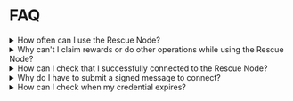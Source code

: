 # FAQ

<details>
  <summary>How often can I use the Rescue Node?</summary>

Rocket Pool Node operators can use it four times per year.  
Solo stakers can use it twice per year.


Each token is valid for ten or fifteen days, respectively, for solo stakers and Rocket Pool node operators.
If you lose your token, you can simply repeat the request process to retrieve it.
This will not count against your usage limits unless less than 48 hours remain, in which case a new token valid for 10/15 additional days will be issued.


</details>

<details>
  <summary>Why can't I claim rewards or do other operations while using the Rescue Node?</summary>

The Rescue Node only ensures that attestations, proposals, sync committees and other duties are performed- in order to join or leave the smoothing pool, claim rewards, or submit other transactions, you either must have synced local clients, or use infura as a fallback.
Your Rescue Node URL, from `~/.rocketpool/override/validator.yml` will work as a Consensus Client fallback URL in conjunction with an Infura web3 URL configured as an Execution Fallback, if you need to submit a transaction in a pinch.

</details>

<details>
  <summary>How can I check that I successfully connected to the Rescue Node?</summary>

As of Smartnode v1.11.1, `rocketpool node status` will contain a message telling you that you are using the Rescue Node, and how much longer you have access.

Addtionally, most validator clients will log a message containing the url.
You can see if it connected by running:
```
docker logs rocketpool_validator |& grep rescuenode.ethstaker.cc
```

If that doesn't work, you can also check the following command to make sure the validator is using the Rescue Node URL:
```
docker exec rocketpool_validator env |& grep rescuenode.ethstaker.cc
```

Follow your validators on [beaconcha.in](https://beaconcha.in/) to verify that they are attesting.

</details>

<details>
  <summary>Why do I have to submit a signed message to connect?</summary>

The signed message allows us to enforce our quotas.
We don't save it, or broadcast it, or use it for any other purpose.

</details>

<details>
  <summary>How can I check when my credential expires?</summary>

Rocket Pool users who connected with the Smartnode Addon can run `rocketpool node status` to see when their current username/password will expire.  
All other users can go to this [CyberChef](https://gchq.github.io/CyberChef/#recipe=Comment\('INSTRUCTIONS:%5Cn%5CnPaste%20your%20username/password%20separated%20by%20a%20single%20%60:%60%20in%20the%20input%20box.'\)To_Hex\('None',0\)Find_/_Replace\(%7B'option':'Regex','string':'0a$'%7D,'',false,false,false,false\)From_Hex\('Auto'\)Split\(':','%5C%5Cn'\)Fork\('%5C%5Cn','%5C%5Cn',false\)From_Base64\('A-Za-z0-9-_',true,false\)To_Hex\('None',0\)Merge\(true\)Comment\('Store%20hex%20node%20id%20in%20R0'\)Register\('\(%5B%5C%5Cs%5C%5CS%5D*\)%5C%5Cn',true,false,false\)Find_/_Replace\(%7B'option':'Regex','string':'.*%5C%5Cn'%7D,'',true,false,true,false\)From_Hex\('Auto'\)Comment\('Store%20Password%20binary%20in%20R1'\)Register\('\(.*\)',true,false,true\)Comment\('Parse%20Issued%20Date%20into%20R2'\)Protobuf_Decode\('',false,false\)JPath_expression\('$.1.2','%5C%5Cn',true\)Register\('\(%5B%5C%5Cs%5C%5CS%5D*\)',true,false,false\)Comment\('Humanize%20Issued%20Date%20into%20R3'\)From_UNIX_Timestamp\('Seconds%20\(s\)'\)Register\('\(%5B%5C%5Cs%5C%5CS%5D*\)',true,false,false\)Comment\('Store%20Operator%20Type%20in%20R4'\)Find_/_Replace\(%7B'option':'Regex','string':'.*'%7D,'$R1',false,true,true,true\)Protobuf_Decode\('',false,false\)JPath_expression\('$.1.3','%5C%5Cn',true\)Find_/_Replace\(%7B'option':'Regex','string':'%5E$'%7D,'0',true,false,true,false\)Register\('\(%5B%5C%5Cs%5C%5CS%5D*\)',true,false,false\)Find_/_Replace\(%7B'option':'Simple%20string','string':'0'%7D,'Rocket%20Pool',true,false,true,false\)Find_/_Replace\(%7B'option':'Regex','string':'1'%7D,'Solo',true,false,true,false\)Register\('\(%5B%5C%5Cs%5C%5CS%5D*\)',true,false,false\)Comment\('Calculate%20Expiry%20Timestamp,%20store%20in%20R5'\)Find_/_Replace\(%7B'option':'Regex','string':'.*'%7D,'$R4%20-5',false,true,true,true\)Multiply\('Space'\)Find_/_Replace\(%7B'option':'Regex','string':'$'%7D,'%2015',true,true,true,true\)Sum\('Space'\)Find_/_Replace\(%7B'option':'Regex','string':'$'%7D,'%2024%2060%2060',true,true,true,true\)Multiply\('Space'\)Find_/_Replace\(%7B'option':'Regex','string':'$'%7D,'%20$R2',true,true,true,true\)Sum\('Space'\)Register\('\(%5B%5C%5Cs%5C%5CS%5D*\)',true,false,false\)From_UNIX_Timestamp\('Seconds%20\(s\)'\)Register\('\(%5B%5C%5Cs%5C%5CS%5D*\)',true,false,false\)Find_/_Replace\(%7B'option':'Regex','string':'.*'%7D,'Credential:%5C%5Cn%5C%5CtIssued%20to%200x$R0%5C%5Cn%5C%5CtIssued%20on%20$R3%5C%5Cn%5C%5CtExpires%20on%20$R7%5C%5Cn%5C%5Ct$R5%20Node%20Operator',false,true,true,true\)&input=OVVrYUxjS19BUVVWem5vUU1jb2ZYQ0hRa1pVPTpDZ2dReG96T3F3WVlBUklnR21GX2lBUThfaXg4Z1VnZmpDNjVwSG5acFN2XzJWLVd0cFhzSDFna2hDST0) page and follow the instructions at the top of the recipe to check their username:password.

</details>
